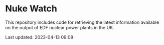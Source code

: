 # Nuke Watch

This repository includes code for retrieving the latest information available on the output of EDF nuclear power plants in the UK.

Last updated: 2023-04-13 09:08